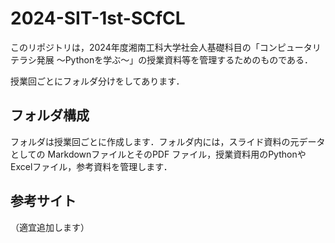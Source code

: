 # 2024-SIT-1st-SCfCL

このリポジトリは，2024年度湘南工科大学社会人基礎科目の「コンピュータリテラシ発展 〜Pythonを学ぶ〜」の授業資料等を管理するためのものである．

授業回ごとにフォルダ分けをしてあります．

## フォルダ構成
フォルダは授業回ごとに作成します．フォルダ内には，スライド資料の元データとしての MarkdownファイルとそのPDF ファイル，授業資料用のPythonやExcelファイル，参考資料を管理します．

## 参考サイト
（適宜追加します）